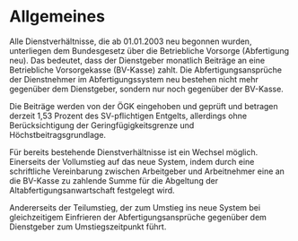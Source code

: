 # Allgemeines

Alle Dienstverhältnisse, die ab 01.01.2003 neu begonnen wurden, unterliegen dem Bundesgesetz über die Betriebliche Vorsorge (Abfertigung neu). Das bedeutet, dass der Dienstgeber monatlich Beiträge an eine Betriebliche Vorsorgekasse (BV-Kasse) zahlt. Die Abfertigungsansprüche der Dienstnehmer im Abfertigungssystem neu bestehen nicht mehr gegenüber dem Dienstgeber, sondern nur noch gegenüber der BV-Kasse.

Die Beiträge werden von der ÖGK eingehoben und geprüft und betragen derzeit 1,53 Prozent des SV-pflichtigen Entgelts, allerdings ohne Berücksichtigung der Geringfügigkeitsgrenze und Höchstbeitragsgrundlage.

Für bereits bestehende Dienstverhältnisse ist ein Wechsel möglich. Einerseits der Vollumstieg auf das neue System, indem durch eine schriftliche Vereinbarung zwischen Arbeitgeber und Arbeitnehmer eine an die BV-Kasse zu zahlende Summe für die Abgeltung der Altabfertigungsanwartschaft festgelegt wird.

Andererseits der Teilumstieg, der zum Umstieg ins neue System bei gleichzeitigem Einfrieren der Abfertigungsansprüche gegenüber dem Dienstgeber zum Umstiegszeitpunkt führt.